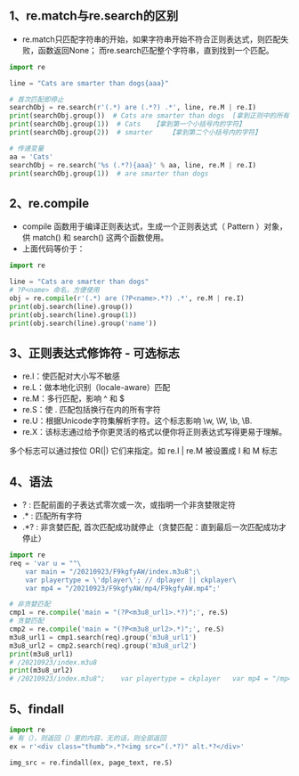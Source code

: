 ## 1、re.match与re.search的区别
- re.match只匹配字符串的开始，如果字符串开始不符合正则表达式，则匹配失败，函数返回None；
  而re.search匹配整个字符串，直到找到一个匹配。
```python
import re

line = "Cats are smarter than dogs{aaa}"

# 首次匹配即停止
searchObj = re.search(r'(.*) are (.*?) .*', line, re.M | re.I)
print(searchObj.group())  # Cats are smarter than dogs  [拿到正则中的所有字符]
print(searchObj.group(1))  # Cats   【拿到第一个小括号内的字符】
print(searchObj.group(2))  # smarter    【拿到第二个小括号内的字符】

# 传递变量
aa = 'Cats'
searchObj = re.search('%s (.*?){aaa}' % aa, line, re.M | re.I)
print(searchObj.group(1))  # are smarter than dogs
```

## 2、re.compile
- compile 函数用于编译正则表达式，生成一个正则表达式（ Pattern ）对象，供 match() 和 search() 这两个函数使用。
- 上面代码等价于：
```python
import re

line = "Cats are smarter than dogs"
# ?P<name> 命名，方便使用
obj = re.compile(r'(.*) are (?P<name>.*?) .*', re.M | re.I)
print(obj.search(line).group())
print(obj.search(line).group(1))
print(obj.search(line).group('name'))
```

## 3、正则表达式修饰符 - 可选标志

- re.I：使匹配对大小写不敏感
- re.L：做本地化识别（locale-aware）匹配
- re.M：多行匹配，影响 ^ 和 $
- re.S：使 . 匹配包括换行在内的所有字符
- re.U：根据Unicode字符集解析字符。这个标志影响 \w, \W, \b, \B.
- re.X：该标志通过给予你更灵活的格式以便你将正则表达式写得更易于理解。  

多个标志可以通过按位 OR(|) 它们来指定。如 re.I | re.M 被设置成 I 和 M 标志

## 4、语法

- ? : 匹配前面的子表达式零次或一次，或指明一个非贪婪限定符
- .* : 匹配所有字符
- .*? : 非贪婪匹配, 首次匹配成功就停止（贪婪匹配：直到最后一次匹配成功才停止）
```python
import re
req = 'var u = ""\
	var main = "/20210923/F9kgfyAW/index.m3u8";\
	var playertype = \'dplayer\'; // dplayer || ckplayer\
	var mp4 = "/20210923/F9kgfyAW/mp4/F9kgfyAW.mp4";'

# 非贪婪匹配
cmp1 = re.compile('main = "(?P<m3u8_url1>.*?)";', re.S)
# 贪婪匹配
cmp2 = re.compile('main = "(?P<m3u8_url2>.*)";', re.S)
m3u8_url1 = cmp1.search(req).group('m3u8_url1')
m3u8_url2 = cmp2.search(req).group('m3u8_url2')
print(m3u8_url1)
# /20210923/index.m3u8
print(m3u8_url2)
# /20210923/index.m3u8";	var playertype = ckplayer	var mp4 = "/mp4/F9kgfyAW.mp4
```

## 5、findall
```python
import re
# 有（），则返回（）里的内容，无的话，则全部返回
ex = r'<div class="thumb">.*?<img src="(.*?)" alt.*?</div>'

img_src = re.findall(ex, page_text, re.S)
```